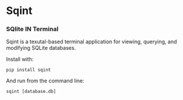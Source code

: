 # Sqint

### SQlite IN Terminal

Sqint is a texutal-based terminal application for viewing, querying, and modifying SQLite databases.

Install with:

```
pip install sqint
```

And run from the command line:

```
sqint [database.db]
```
